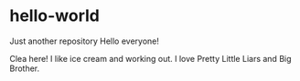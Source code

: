 # hello-world
Just another repository
Hello everyone! 

Clea here! I like ice cream and working out.
I love Pretty Little Liars and Big Brother.
